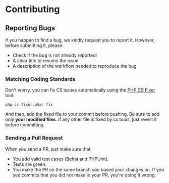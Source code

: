 # Contributing 

## Reporting Bugs

If you happen to find a bug, we kindly request you to report it. However, before submitting it, please:

* Check if the bug is not already reported!
* A clear title to resume the issue
* A description of the workflow needed to reproduce the bug

### Matching Coding Standards

Don't worry, you can fix CS issues automatically using the [PHP CS Fixer](https://cs.sensiolabs.org/) tool:

    php-cs-fixer.phar fix

And then, add the fixed file to your commit before pushing.
Be sure to add only **your modified files**. If any other file is fixed by cs tools, just revert it before committing.

### Sending a Pull Request

When you send a PR, just make sure that:

* You add valid test cases (Behat and PHPUnit).
* Tests are green.
* You make the PR on the same branch you based your changes on. If you see commits
  that you did not make in your PR, you're doing it wrong.
